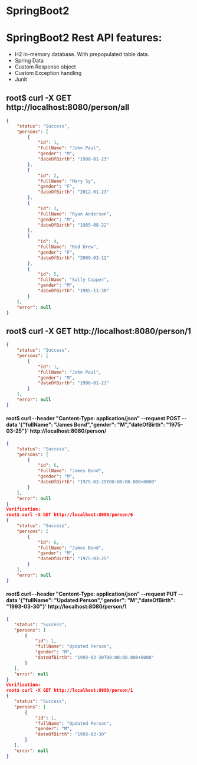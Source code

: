 # SpringBoot2

# SpringBoot2 Rest API features:

- H2 in-memory database. With prepopulated table data.
- Spring Data
- Custom Response object
- Custom Exception handling
- Junit

## root$ curl -X GET http://localhost:8080/person/all
``` json
{
    "status": "Success",
    "persons": [
        {
            "id": 1,
            "fullName": "John Paul",
            "gender": "M",
            "dateOfBirth": "1998-01-23"
        },
        {
            "id": 2,
            "fullName": "Mary Sy",
            "gender": "F",
            "dateOfBirth": "2012-01-23"
        },
        {
            "id": 3,
            "fullName": "Ryan Anderson",
            "gender": "M",
            "dateOfBirth": "1985-08-22"
        },
        {
            "id": 4,
            "fullName": "Rod Drew",
            "gender": "F",
            "dateOfBirth": "2009-03-12"
        },
        {
            "id": 5,
            "fullName": "Sally Copper",
            "gender": "M",
            "dateOfBirth": "1985-11-30"
        }
    ],
    "error": null
}
```

## root$ curl -X GET http://localhost:8080/person/1
``` json
{
    "status": "Success",
    "persons": [
        {
            "id": 1,
            "fullName": "John Paul",
            "gender": "M",
            "dateOfBirth": "1998-01-23"
        }
    ],
    "error": null
}
```


#### root$ curl --header "Content-Type: application/json" --request POST --data '{"fullName": "James Bond","gender": "M","dateOfBirth": "1975-03-25"}' http://localhost:8080/person/  
``` json
{
    "status": "Success",
    "persons": [
        {
            "id": 6,
            "fullName": "James Bond",
            "gender": "M",
            "dateOfBirth": "1975-03-25T00:00:00.000+0000"
        }
    ],
    "error": null
}
Verification:
root$ curl -X GET http://localhost:8080/person/6
{
    "status": "Success",
    "persons": [
        {
            "id": 6,
            "fullName": "James Bond",
            "gender": "M",
            "dateOfBirth": "1975-03-25"
        }
    ],
    "error": null
}
```

#### root$ curl --header "Content-Type: application/json" --request PUT --data '{"fullName": "Updated Person","gender": "M","dateOfBirth": "1993-03-30"}' http://localhost:8080/person/1
 ``` json 
{
    "status": "Success",
    "persons": [
        {
            "id": 1,
            "fullName": "Updated Person",
            "gender": "M",
            "dateOfBirth": "1993-03-30T00:00:00.000+0000"
        }
    ],
    "error": null
}
Verification:
root$ curl -X GET http://localhost:8080/person/1
{
    "status": "Success",
    "persons": [
        {
            "id": 1,
            "fullName": "Updated Person",
            "gender": "M",
            "dateOfBirth": "1993-03-30"
        }
    ],
    "error": null
}
```
